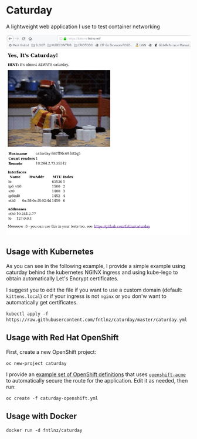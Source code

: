 # Caturday

A lightweight web application I use to test container networking

![caturday.png](caturday.png)

## Usage with Kubernetes

As you can see in the following example, I provide a simple example using
caturday behind the kubernetes NGINX ingress and using kube-lego to obtain automatically
Let's Encrypt certificates.

I suggest you to edit the file if you want to use a custom domain (default: `kittens.local`)
or if your ingress is not `nginx` or you don'w want to automatically get certificates.

```
kubectl apply -f https://raw.githubusercontent.com/fntlnz/caturday/master/caturday.yml
```

## Usage with Red Hat OpenShift

First, create a new OpenShift project:

```
oc new-project caturday
```

I provide an [example set of OpenShift definitions](caturday-openshift.yml) that
uses [`openshift-acme`](https://github.com/tnozicka/openshift-acme) to
automatically secure the route for the application. Edit it as needed, then
run:

```
oc create -f caturday-openshift.yml
```

## Usage with Docker

```
docker run -d fntlnz/caturday
```
